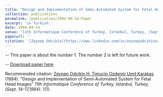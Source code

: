 ```yaml
---
title: "Design and Implementation of Semi-Automated System for Fetal Head Images"
collection: publications
permalink: /publication/1994-09-14-Paper
excerpt: 'in Turkish.'
date: 1994-09-14
venue: '11th Informatique Conference of Turkey, Istanbul, Turkey, (Sept. 14-17)'
paperurl: ''
citation: '[Zeynep Odcikin](https://www.linkedin.com/in/zeynepodcikinozdemir),[H. Timucin Ozdemir](https://www.linkedin.com/in/hasantimucinozdemir/),[Umit Karakas](https://www.linkedin.com/in/umit-karakas-a336131/). (1994). &quot;Paper Title Number 1.&quot; <i>11th Informatique Conference of Turkey, Istanbul, Turkey, (Sept. 14-17,1994)</i>. 1(1).'
---
```


-- This paper is about the number 1. The number 2 is left for future work.

-- [Download paper here](http://academicpages.github.io/files/paper1.pdf)

Recommended citation: [Zeynep Odcikin](https://www.linkedin.com/in/zeynepodcikinozdemir),[H. Timucin Ozdemir](https://www.linkedin.com/in/hasantimucinozdemir/),[Umit Karakas](https://www.linkedin.com/in/umit-karakas-a336131/). (1994). "Design and Implementation of Semi-Automated System for Fetal Head Images" <i>11th Informatique Conference of Turkey, Istanbul, Turkey, (Sept. 14-17,1994)</i>. 1(1).


